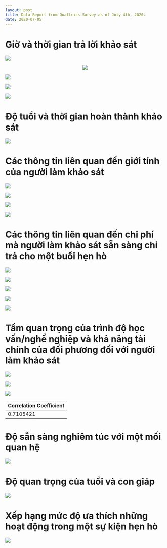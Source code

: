 ```yaml
---
layout: post
title: Data Report from Qualtrics Survey as of July 4th, 2020.
date: 2020-07-05
---
```



# Giờ và thời gian trả lời khảo sát

![](https://github.com/ngmaihuong/saigondatingproject/blob/master/assets/img/1.png?raw=true)

<p align="center">
  <img src="https://github.com/ngmaihuong/saigondatingproject/blob/master/assets/img/1.png?raw=true">
</p>

![](https://github.com/ngmaihuong/saigondatingproject/blob/master/assets/img/2.png?raw=true)

![](https://github.com/ngmaihuong/saigondatingproject/blob/master/assets/img/3.png?raw=true)

![](https://github.com/ngmaihuong/saigondatingproject/blob/master/assets/img/4.png?raw=true)

# Độ tuổi và thời gian hoàn thành khảo sát

![](https://github.com/ngmaihuong/saigondatingproject/blob/master/assets/img/5.png?raw=true)

# Các thông tin liên quan đến giới tính của người làm khảo sát

![](https://github.com/ngmaihuong/saigondatingproject/blob/master/assets/img/6.png?raw=true)

![](https://github.com/ngmaihuong/saigondatingproject/blob/master/assets/img/7.png?raw=true)

![](https://github.com/ngmaihuong/saigondatingproject/blob/master/assets/img/8.png?raw=true)

![](https://github.com/ngmaihuong/saigondatingproject/blob/master/assets/img/9.png?raw=true)

# Các thông tin liên quan đến chi phí mà người làm khảo sát sẵn sàng chi trả cho một buổi hẹn hò

![](https://github.com/ngmaihuong/saigondatingproject/blob/master/assets/img/10.png?raw=true)

![](https://github.com/ngmaihuong/saigondatingproject/blob/master/assets/img/11.png?raw=true)

![](https://github.com/ngmaihuong/saigondatingproject/blob/master/assets/img/12.png?raw=true)

![](https://github.com/ngmaihuong/saigondatingproject/blob/master/assets/img/13.png?raw=true)

![](https://github.com/ngmaihuong/saigondatingproject/blob/master/assets/img/14.png?raw=true)

# Tầm quan trọng của trình độ học vấn/nghề nghiệp và khả năng tài chính của đối phương đối với người làm khảo sát

![](https://github.com/ngmaihuong/saigondatingproject/blob/master/assets/img/15.png?raw=true)

![](https://github.com/ngmaihuong/saigondatingproject/blob/master/assets/img/16.png?raw=true)

![](https://github.com/ngmaihuong/saigondatingproject/blob/master/assets/img/17-fixed.png?raw=true)

Correlation Coefficient   |
------------------------- |
0.7105421                 |

# Độ sẵn sàng nghiêm túc với một mối quan hệ

![](https://github.com/ngmaihuong/saigondatingproject/blob/master/assets/img/18.png?raw=true)

# Độ quan trọng của tuổi và con giáp

![](https://github.com/ngmaihuong/saigondatingproject/blob/master/assets/img/19.png?raw=true)

# Xếp hạng mức độ ưa thích những hoạt động trong một sự kiện hẹn hò

![](https://github.com/ngmaihuong/saigondatingproject/blob/master/assets/img/20.png?raw=true)
